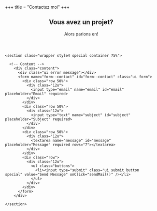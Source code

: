 +++
title = "Contactez moi"
+++

<article id="main">

  <header class="special container">
    <span class="icon fa-envelope"></span>
    <h2>Vous avez un projet?</h2>
    <p>Alors parlons en!</p>
  </header>

  <!-- One -->
    <section class="wrapper style4 special container 75%">

      <!-- Content -->
        <div class="content">
          <div class="ui error message"></div>
          <form name="form--contact" id="form--contact" class="ui form">
            <div class="row 50%">
              <div class="12u">
                <input type="email" name="email" id="email" placeholder="Email" required>
              </div>
            </div>
            <div class="row 50%">
              <div class="12u">
                <input type="text" name="subject" id="subject" placeholder="Subject" required>
              </div>
            </div>
            <div class="row 50%">
              <div class="12u">
                <textarea name="message" id="message" placeholder="Message" required rows="7"></textarea>
              </div>
            </div>
            <div class="row">
              <div class="12u">
                <ul class="buttons">
                  <li><input type="submit" class="ui submit button special" value="Send Message" onClick="sendMail()" /></li>
                </ul>
              </div>
            </div>
          </form>
        </div>

    </section>

</article>
